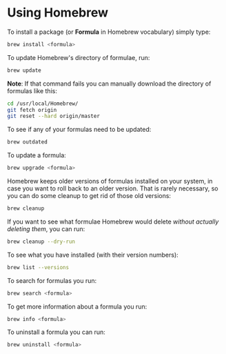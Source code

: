 # Using Homebrew

To install a package (or **Formula** in Homebrew vocabulary) simply type:

```sh
brew install <formula>
```

To update Homebrew's directory of formulae, run:

```sh
brew update
```

**Note**: If that command fails you can manually download the directory of
formulas like this:

```sh
cd /usr/local/Homebrew/
git fetch origin
git reset --hard origin/master
```

To see if any of your formulas need to be updated:

```sh
brew outdated
```

To update a formula:

```sh
brew upgrade <formula>
```

Homebrew keeps older versions of formulas installed on your system, in case you
want to roll back to an older version. That is rarely necessary, so you can do
some cleanup to get rid of those old versions:

```sh
brew cleanup
```

If you want to see what formulae Homebrew would delete _without actually
deleting them_, you can run:

```sh
brew cleanup --dry-run
```

To see what you have installed (with their version numbers):

```sh
brew list --versions
```

To search for formulas you run:

```sh
brew search <formula>
```

To get more information about a formula you run:

```sh
brew info <formula>
```

To uninstall a formula you can run:

```sh
brew uninstall <formula>
```
